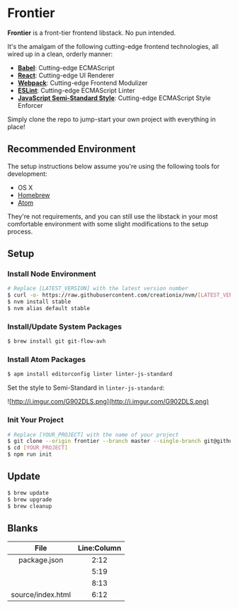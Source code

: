 Frontier
========

**Frontier** is a front-tier frontend libstack. No pun intended.

It's the amalgam of the following cutting-edge frontend technologies, all wired up in a clean, orderly manner:

* [**Babel**](https://github.com/babel/babel): Cutting-edge ECMAScript
* [**React**](https://github.com/facebook/react): Cutting-edge UI Renderer
* [**Webpack**](https://github.com/webpack/webpack): Cutting-edge Frontend Modulizer
* [**ESLint**](https://github.com/eslint/eslint): Cutting-edge ECMAScript Linter
* [**JavaScript Semi-Standard Style**](https://github.com/Flet/semistandard): Cutting-edge ECMAScript Style Enforcer

Simply clone the repo to jump-start your own project with everything in place!

Recommended Environment
-----------------------

The setup instructions below assume you're using the following tools for development:

* OS X
* [Homebrew](http://brew.sh/)
* [Atom](https://atom.io/)

They're not requirements, and you can still use the libstack in your most comfortable environment with some slight modifications to the setup process.

Setup
-----

### Install Node Environment

```bash
# Replace [LATEST_VERSION] with the latest version number
$ curl -o- https://raw.githubusercontent.com/creationix/nvm/[LATEST_VERSION]/install.sh | bash
$ nvm install stable
$ nvm alias default stable
```

### Install/Update System Packages

```bash
$ brew install git git-flow-avh
```

### Install Atom Packages

```bash
$ apm install editorconfig linter linter-js-standard
```

Set the style to Semi-Standard in `linter-js-standard`:

![http://i.imgur.com/G902DLS.png](http://i.imgur.com/G902DLS.png)

### Init Your Project

```bash
# Replace [YOUR_PROJECT] with the name of your project
$ git clone --origin frontier --branch master --single-branch git@github.com:gsklee/frontier.git [YOUR_PROJECT]
$ cd [YOUR_PROJECT]
$ npm run init
```

Update
------

```bash
$ brew update
$ brew upgrade
$ brew cleanup
```

Blanks
------

| File | Line:Column |
| :--: | :---------: |
| package.json | 2:12 |
|              | 5:19 |
|              | 8:13 |
| source/index.html | 6:12 |
